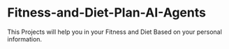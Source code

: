 # Fitness-and-Diet-Plan-AI-Agents
This Projects will help you in your Fitness and Diet Based on your personal information.

